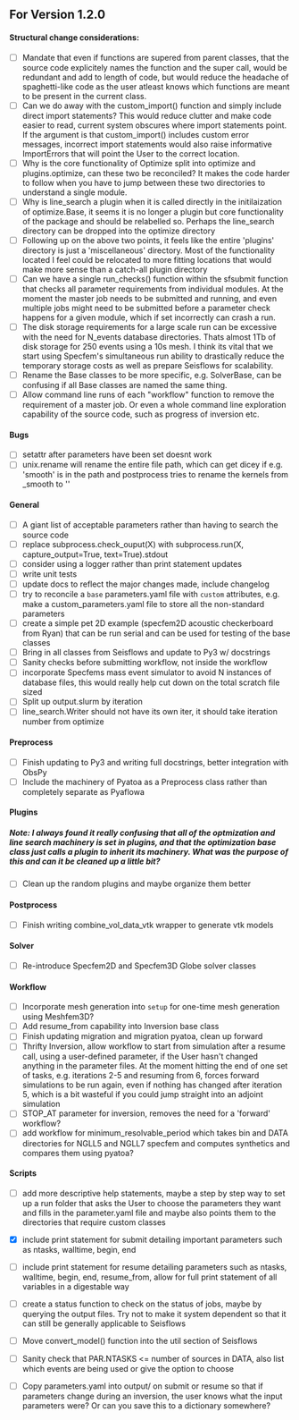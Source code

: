 ## For Version 1.2.0

#### Structural change considerations:
- [ ] Mandate that even if functions are supered from parent classes, that the source code explicitely names the function and the super call, would be redundant and add to length of code, but would reduce the headache of spaghetti-like code as the user atleast knows which functions are meant to be present in the current class.
- [ ] Can we do away with the custom_import() function and simply include direct import statements? This would reduce clutter and make code easier to read, current system obscures where import statements point. If the argument is that custom_import() includes custom error messages, incorrect import statements would also raise informative ImportErrors that will point the User to the correct location. 
- [ ] Why is the core functionality of Optimize split into optimize and plugins.optimize, can these two be reconciled? It makes the code harder to follow when you have to jump between these two directories to understand a single module.  
- [ ] Why is line_search a plugin when it is called directly in the initilaization of optimize.Base, it seems it is no longer a plugin but core functionality of the package and should be relabelled so. Perhaps the line_search directory can be dropped into the optimize directory  
- [ ] Following up on the above two points, it feels like the entire 'plugins' directory is just a 'miscellaneous' directory. Most of the functionality located I feel could be relocated to more fitting locations that would make more sense than a catch-all plugin directory  
- [ ] Can we have a single run_checks() function within the sfsubmit function that checks all parameter requirements from individual modules. At the moment the master job needs to be submitted and running, and even multiple jobs might need to be submitted before a parameter check happens for a given module, which if set incorrectly can crash a run. 
- [ ] The disk storage requirements for a large scale run can be excessive with the need for N_events database directories. Thats almost 1Tb of disk storage for 250 events using a 10s mesh. I think its vital that we start using Specfem's simultaneous run ability to drastically reduce the temporary storage costs as well as prepare Seisflows for scalability.
- [ ] Rename the Base classes to be more specific, e.g. SolverBase, can be confusing if all Base classes are named the same thing.
- [ ] Allow command line runs of each "workflow" function to remove the requirement of a master job. Or even a whole command line exploration capability of the source code, such as progress of inversion etc. 

#### Bugs
- [ ] setattr after parameters have been set doesnt work
- [ ] unix.rename will rename the entire file path, which can get dicey if e.g. 'smooth' is in the path and postprocess tries to rename the kernels from _smooth to ''

#### General
- [ ] A giant list of acceptable parameters rather than having to search the source code
- [ ] replace subprocess.check_ouput(X) with subprocess.run(X, capture_output=True, text=True).stdout
- [ ] consider using a logger rather than print statement updates
- [ ] write unit tests
- [ ] update docs to reflect the major changes made, include changelog
- [ ] try to reconcile a `base` parameters.yaml file with `custom` attributes, e.g. make a custom_parameters.yaml file to store all the non-standard parameters
- [ ] create a simple pet 2D example (specfem2D acoustic checkerboard from Ryan)
      that can be run serial and can be used for testing of the base classes
- [ ] Bring in all classes from Seisflows and update to Py3 w/ docstrings
- [ ] Sanity checks before submitting workflow, not inside the workflow
- [ ] incorporate Specfems mass event simulator to avoid N instances of database files, this would really help cut down on the total scratch file sized
- [ ] Split up output.slurm by iteration
- [ ] line_search.Writer should not have its own iter, it should take iteration number from optimize

#### Preprocess
- [ ] Finish updating to Py3 and writing full docstrings, better integration 
      with ObsPy
- [ ] Include the machinery of Pyatoa as a Preprocess class rather than 
      completely separate as Pyaflowa

#### Plugins
##### Note: I always found it really confusing that all of the optmization and line search machinery is set in plugins, and that the optimization base class just calls a plugin to inherit its machinery. What was the purpose of this and can it be cleaned up a little bit?

- [ ] Clean up the random plugins and maybe organize them better

#### Postprocess
- [ ] Finish writing combine_vol_data_vtk wrapper to generate vtk models

#### Solver
- [ ] Re-introduce Specfem2D and Specfem3D Globe solver classes

#### Workflow
- [ ] Incorporate mesh generation into `setup` for one-time mesh generation using Meshfem3D?
- [ ] Add resume_from capability into Inversion base class
- [ ] Finish updating migration and migration pyatoa, clean up forward
- [ ] Thrifty Inversion, allow workflow to start from simulation after a resume call, using a user-defined parameter,
      if the User hasn't changed anything in the parameter files. At the moment hitting the end of one set of tasks, 
      e.g. iterations 2-5 and resuming from 6, forces forward simulations to be run again, even if nothing has changed
      after iteration 5, which is a bit wasteful if you could jump straight into an adjoint simulation
- [ ] STOP_AT parameter for inversion, removes the need for a 'forward' workflow?
- [ ] add workflow for minimum_resolvable_period which takes bin and DATA directories for NGLL5 and NGLL7 specfem and computes synthetics and compares them using pyatoa?

#### Scripts
- [ ] add more descriptive help statements, maybe a step by step way to set up a
      run folder that asks the User to choose the parameters they want and fills
      in the parameter.yaml file and maybe also points them to the directories
      that require custom classes
- [x] include print statement for submit detailing important parameters such
      as ntasks, walltime, begin, end
- [ ] include print statement for resume detailing parameters such as ntasks,
      walltime, begin, end, resume_from, allow for full print statement of all variables in a digestable way
- [ ] create a status function to check on the status of jobs, maybe by 
      querying the output files. Try not to make it system dependent so that it
      can still be generally applicable to Seisflows
- [ ] Move convert_model() function into the util section of Seisflows
- [ ] Sanity check that PAR.NTASKS <= number of sources in DATA, also list which events are being used or give the option to choose
- [ ] Copy parameters.yaml into output/ on submit or resume so that if parameters change during an inversion, the user knows what the
      input parameters were? Or can you save this to a dictionary somewhere?

